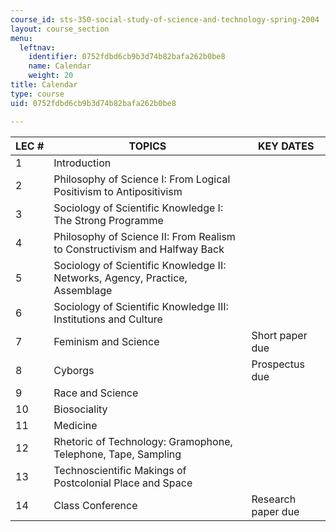```yaml
---
course_id: sts-350-social-study-of-science-and-technology-spring-2004
layout: course_section
menu:
  leftnav:
    identifier: 0752fdbd6cb9b3d74b82bafa262b0be8
    name: Calendar
    weight: 20
title: Calendar
type: course
uid: 0752fdbd6cb9b3d74b82bafa262b0be8

---
```


| LEC # | TOPICS | KEY DATES |
| --- | --- | --- |
| 1 | Introduction | &nbsp; |
| 2 | Philosophy of Science I: From Logical Positivism to Antipositivism | &nbsp; |
| 3 | Sociology of Scientific Knowledge I: The Strong Programme | &nbsp; |
| 4 | Philosophy of Science II: From Realism to Constructivism and Halfway Back | &nbsp; |
| 5 | Sociology of Scientific Knowledge II: Networks, Agency, Practice, Assemblage | &nbsp; |
| 6 | Sociology of Scientific Knowledge III: Institutions and Culture | &nbsp; |
| 7 | Feminism and Science | Short paper due |
| 8 | Cyborgs | Prospectus due |
| 9 | Race and Science | &nbsp; |
| 10 | Biosociality | &nbsp; |
| 11 | Medicine | &nbsp; |
| 12 | Rhetoric of Technology: Gramophone, Telephone, Tape, Sampling | &nbsp; |
| 13 | Technoscientific Makings of Postcolonial Place and Space | &nbsp; |
| 14 | Class Conference | Research paper due